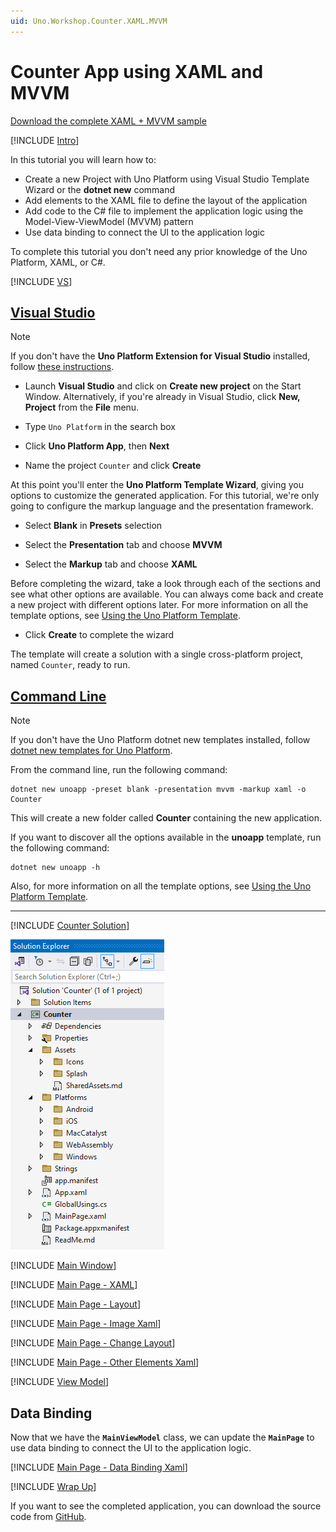 ```yaml
---
uid: Uno.Workshop.Counter.XAML.MVVM
---
```


# Counter App using XAML and MVVM

[Download the complete XAML + MVVM sample](https://github.com/unoplatform/Uno.Samples/tree/master/reference/Counter/XAML-MVVM)

[!INCLUDE [Intro](xref:Uno.Workshops.Counter.Intro-Inline)]

In this tutorial you will learn how to:

- Create a new Project with Uno Platform using Visual Studio Template Wizard or the **dotnet new** command
- Add elements to the XAML file to define the layout of the application
- Add code to the C# file to implement the application logic using the Model-View-ViewModel (MVVM) pattern
- Use data binding to connect the UI to the application logic

To complete this tutorial you don't need any prior knowledge of the Uno Platform, XAML, or C#.

[!INCLUDE [VS](xref:Uno.Workshops.Counter.Create-Inline)]

## [Visual Studio](#tab/vs)

> [!NOTE]
> If you don't have the **Uno Platform Extension for Visual Studio** installed, follow [these instructions](xref:Uno.GetStarted.vs2022).

- Launch **Visual Studio** and click on **Create new project** on the Start Window. Alternatively, if you're already in Visual Studio, click **New, Project** from the **File** menu.

- Type `Uno Platform` in the search box

- Click **Uno Platform App**, then **Next**

- Name the project `Counter` and click **Create**

At this point you'll enter the **Uno Platform Template Wizard**, giving you options to customize the generated application. For this tutorial, we're only going to configure the markup language and the presentation framework.

- Select **Blank** in **Presets** selection

- Select the **Presentation** tab and choose **MVVM**

- Select the **Markup** tab and choose **XAML**

Before completing the wizard, take a look through each of the sections and see what other options are available. You can always come back and create a new project with different options later. For more information on all the template options, see [Using the Uno Platform Template](xref:Uno.GettingStarted.UsingWizard).

- Click **Create** to complete the wizard

The template will create a solution with a single cross-platform project, named `Counter`, ready to run.

## [Command Line](#tab/cli)

> [!NOTE]
> If you don't have the Uno Platform dotnet new templates installed, follow [dotnet new templates for Uno Platform](xref:Uno.GetStarted.dotnet-new).

From the command line, run the following command:

```dotnetcli
dotnet new unoapp -preset blank -presentation mvvm -markup xaml -o Counter
```

This will create a new folder called **Counter** containing the new application.

If you want to discover all the options available in the **unoapp** template, run the following command:

```dotnetcli
dotnet new unoapp -h
```

Also, for more information on all the template options, see [Using the Uno Platform Template](xref:Uno.GettingStarted.UsingWizard).

---

[!INCLUDE [Counter Solution](xref:Uno.Workshops.Counter.Solution-Inline)]

![Counter Solution](Assets/counter-solution-xaml.png)

[!INCLUDE [Main Window](xref:Uno.Workshops.Counter.MainWindow-Inline)]

[!INCLUDE [Main Page - XAML](xref:Uno.Workshops.Counter.Xaml.MainPage-Inline)]

[!INCLUDE [Main Page - Layout](xref:Uno.Workshops.Counter.Mainpage-Layout-Inline)]

[!INCLUDE [Main Page - Image Xaml](xref:Uno.Workshops.Counter.Xaml.Image-Inline)]

[!INCLUDE [Main Page - Change Layout](xref:Uno.Workshops.Counter.Mainpage-Change-Layout-Inline)]

[!INCLUDE [Main Page - Other Elements Xaml](xref:Uno.Workshops.Counter.Xaml.Elements-Inline)]

[!INCLUDE [View Model](xref:Uno.Workshops.Counter.MVVM)]

## Data Binding

Now that we have the **`MainViewModel`** class, we can update the **`MainPage`** to use data binding to connect the UI to the application logic.

[!INCLUDE [Main Page - Data Binding Xaml](xref:Uno.Workshops.Counter.Xaml.DataBinding-Inline)]

[!INCLUDE [Wrap Up](xref:Uno.Workshops.Counter.WrapUp-Inline)]

If you want to see the completed application, you can download the source code from [GitHub](https://github.com/unoplatform/Uno.Samples/tree/master/reference/Counter/XAML-MVVM).

